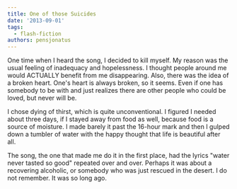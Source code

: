 ```yaml
---
title: One of those Suicides
date: '2013-09-01'
tags:
  - flash-fiction
authors: pensjonatus
---
```


One time when I heard the song, I decided to kill myself. My reason was the
usual feeling of inadequacy and hopelessness. I thought people around me would
ACTUALLY benefit from me disappearing. Also, there was the idea of a broken
heart. One's heart is always broken, so it seems. Even if one has somebody to be
with and just realizes there are other people who could be loved, but never will
be.

<!-- truncate -->

I chose dying of thirst, which is quite unconventional. I figured I needed about
three days, if I stayed away from food as well, because food is a source of
moisture. I made barely it past the 16-hour mark and then I gulped down a
tumbler of water with the happy thought that life is beautiful after all.

The song, the one that made me do it in the first place, had the lyrics "water
never tasted so good" repeated over and over. Perhaps it was about a recovering
alcoholic, or somebody who was just rescued in the desert. I do not remember. It
was so long ago.
